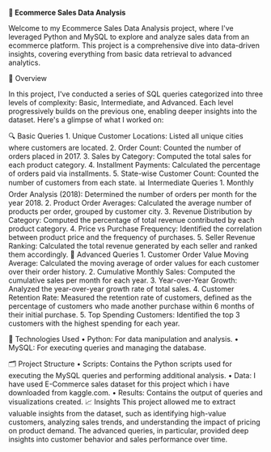 **🛒 Ecommerce Sales Data Analysis**

Welcome to my Ecommerce Sales Data Analysis project, where I've leveraged Python and MySQL to explore and analyze sales data from an ecommerce platform. 
This project is a comprehensive dive into data-driven insights, covering everything from basic data retrieval to advanced analytics.

📝 Overview

In this project, I've conducted a series of SQL queries categorized into three levels of complexity: Basic, Intermediate, and Advanced. 
Each level progressively builds on the previous one, enabling deeper insights into the dataset.
Here's a glimpse of what I worked on:

🔍 Basic Queries
	1. Unique Customer Locations: Listed all unique cities where customers are located.
	2. Order Count: Counted the number of orders placed in 2017.
	3. Sales by Category: Computed the total sales for each product category.
	4. Installment Payments: Calculated the percentage of orders paid via installments.
	5. State-wise Customer Count: Counted the number of customers from each state.
📊 Intermediate Queries
	1. Monthly Order Analysis (2018): Determined the number of orders per month for the year 2018.
	2. Product Order Averages: Calculated the average number of products per order, grouped by customer city.
	3. Revenue Distribution by Category: Computed the percentage of total revenue contributed by each product category.
	4. Price vs Purchase Frequency: Identified the correlation between product price and the frequency of purchases.
	5. Seller Revenue Ranking: Calculated the total revenue generated by each seller and ranked them accordingly.
🚀 Advanced Queries
	1. Customer Order Value Moving Average: Calculated the moving average of order values for each customer over their order history.
	2. Cumulative Monthly Sales: Computed the cumulative sales per month for each year.
	3. Year-over-Year Growth: Analyzed the year-over-year growth rate of total sales.
	4. Customer Retention Rate: Measured the retention rate of customers, defined as the percentage of customers who made another purchase within 6 months of their initial purchase.
	5. Top Spending Customers: Identified the top 3 customers with the highest spending for each year.
 
🚀 Technologies Used
	• Python: For data manipulation and analysis.
	• MySQL: For executing queries and managing the database.

🗂️ Project Structure
	• Scripts: Contains the Python scripts used for executing the MySQL queries and performing additional analysis.
	• Data: I have used E-Commerce sales dataset for this project which i have downloaded from kaggle.com.
	• Results: Contains the output of queries and visualizations created.
📈 Insights
This project allowed me to extract valuable insights from the dataset, such as identifying high-value customers, analyzing sales trends, 
and understanding the impact of pricing on product demand. The advanced queries, in particular, provided deep insights into customer behavior and sales performance over time.
